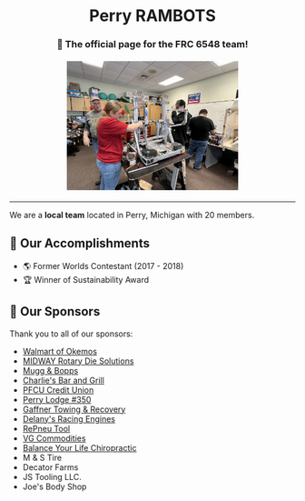<h1 align="center">Perry RAMBOTS</h1>
<h3 align="center">🤖 The official page for the FRC 6548 team!<br><br>
<img src="https://github.com/frc6548/frc6548/blob/main/photo1.jpg?raw=true" width=60%>
</h3>

---

We are a **local team** located in Perry, Michigan with 20 members.

## 🥇 Our Accomplishments
- 🌎 Former Worlds Contestant (2017 - 2018)
- 🏆 Winner of Sustainability Award

## 📱 Our Sponsors 
<!-- To do: turn this into a grid -->
Thank you to all of our sponsors:
- [Walmart of Okemos](https://www.walmart.com/)
- [MIDWAY Rotary Die Solutions](https://midwayrotary.com/)
- [Mugg & Bopps](https://muggandbopps.com/)
- [Charlie's Bar and Grill](https://charliesbarandgrille.com/)
- [PFCU Credit Union](https://www.pfcu4me.com/)
- [Perry Lodge #350](https://350-mi.ourlodgepage.com/)
- [Gaffner Towing & Recovery](https://www.facebook.com/gaffnertowing/)
- [Delany's Racing Engines](https://www.facebook.com/p/Delaneys-Racing-EnginesTrans-100057334334491/)
- [RePneu Tool](https://www.repneutool.com/)
- [VG Commodities](https://vgcoms.com/)
- [Balance Your Life Chiropractic](https://www.balanceyourlifechiropractic.com/)
- M & S Tire
- Decator Farms
- JS Tooling LLC.
- Joe's Body Shop
